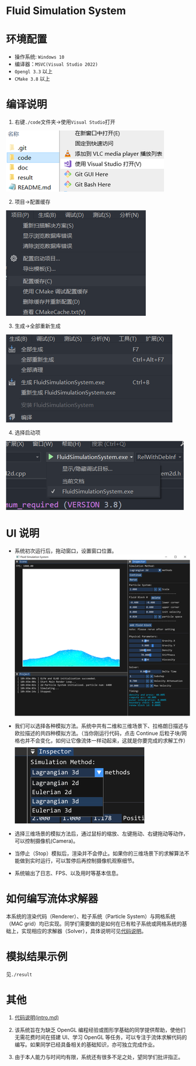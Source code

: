 # Fluid Simulation System

# 环境配置

- 操作系统: `Windows 10`
- 编译器：`MSVC(Visual Studio 2022)`
- `Opengl 3.3` 以上
- `CMake 3.8` 以上

# 编译说明

1.  右键`./code`文件夹->使用`Visual Studio`打开

![](./doc/image/rm1.png)

2.  项目->配置缓存

![](./doc/image/rm2.png)

3.  生成->全部重新生成

![](./doc/image/rm3.png)

4.  选择启动项

![](./doc/image/rm4.png)

# UI 说明

- 系统初次运行后，拖动窗口，设置窗口位置。
  ![](./doc/image/rm5.png)

- 我们可以选择各种模拟方法。系统中共有二维和三维场景下、拉格朗日描述与欧拉描述的共四种模拟方法。（当你刚运行代码，点击 Continue 后粒子块/网格也并不会变化，如何让它像流体一样动起来，这就是你要完成的求解工作）
  ![](./doc/image/rm6.png)

- 选择三维场景的模拟方法后，通过鼠标的缩放、左键拖动、右键拖动等动作，可以控制摄像机(Camera)。

- 当停止（Stop）模拟后，渲染并不会停止。如果你的三维场景下的求解算法不能做到实时运行，可以暂停后再控制摄像机观察细节。

- 系统输出了日志、FPS、以及用时等基本信息。

# 如何编写流体求解器

本系统的渲染代码（Renderer）、粒子系统（Particle System）与网格系统（MAC grid）均已实现。同学们需要做的是如何在已有粒子系统或网格系统的基础上，实现相应的求解器（Solver），具体说明可见[代码说明](./doc/intro.md)。

# 模拟结果示例

见`./result`

# 其他

1. [代码说明(intro.md)](./doc/intro.md)

2. 该系统旨在为缺乏 OpenGL 编程经验或图形学基础的同学提供帮助，使他们无需花费时间在搭建 UI、学习 OpenGL 等任务，可以专注于流体求解代码的编写。如果同学已经具备相关的基础知识，亦可独立完成作业。

3. 由于本人能力与时间均有限，系统还有很多不足之处，望同学们批评指正。
